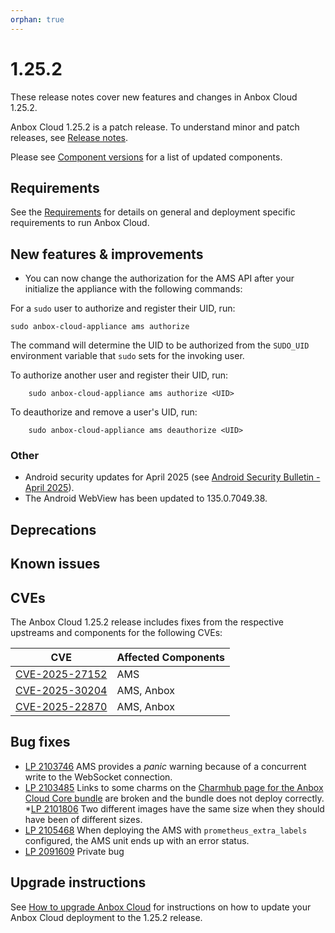 ```yaml
---
orphan: true
---
```

# 1.25.2

These release notes cover new features and changes in Anbox Cloud 1.25.2.

Anbox Cloud 1.25.2 is a patch release. To understand minor and patch releases, see [Release notes](https://documentation.ubuntu.com/anbox-cloud/en/latest/reference/release-notes/release-notes).

Please see [Component versions](https://documentation.ubuntu.com/anbox-cloud/en/latest/reference/component-versions/) for a list of updated components.

## Requirements

See the [Requirements](https://documentation.ubuntu.com/anbox-cloud/en/latest/reference/requirements/) for details on general and deployment specific requirements to run Anbox Cloud.

## New features & improvements

* You can now change the authorization for the AMS API after your initialize the appliance with the following commands:

For a `sudo` user to authorize and register their UID, run:

    sudo anbox-cloud-appliance ams authorize

The command will determine the UID to be authorized from the `SUDO_UID` environment
variable that `sudo` sets for the invoking user.

To authorize another user and register their UID, run:
        
        sudo anbox-cloud-appliance ams authorize <UID>

To deauthorize and remove a user's UID, run:
        
        sudo anbox-cloud-appliance ams deauthorize <UID>


### Other
* Android security updates for April 2025 (see [Android Security Bulletin - April 2025](TBD)).
* The Android WebView has been updated to 135.0.7049.38.

## Deprecations



## Known issues



## CVEs

The Anbox Cloud 1.25.2 release includes fixes from the respective upstreams and components for the following CVEs:

| CVE | Affected Components |
|-----|---------------------|
| [CVE-2025-27152](https://nvd.nist.gov/vuln/detail/CVE-2025-27152) | AMS |
| [CVE-2025-30204](https://nvd.nist.gov/vuln/detail/CVE-2025-30204) | AMS, Anbox |
| [CVE-2025-22870](https://nvd.nist.gov/vuln/detail/CVE-2025-22870) | AMS, Anbox |

## Bug fixes

* [LP 2103746](https://bugs.launchpad.net/anbox-cloud/+bug/2103746) AMS provides a *panic* warning because of a concurrent write to the WebSocket connection.
* [LP 2103485](https://bugs.launchpad.net/anbox-cloud/+bug/2103485) Links to some charms on the [Charmhub page for the Anbox Cloud Core bundle](https://charmhub.io/anbox-cloud-core?channel=1.25/stable) are broken and the bundle does not deploy correctly.
*[LP 2101806](https://bugs.launchpad.net/anbox-cloud/+bug/2101806) Two different images have the same size when they should have been of different sizes.
* [LP 2105468](https://bugs.launchpad.net/anbox-cloud/+bug/2105468) When deploying the AMS with `prometheus_extra_labels` configured, the AMS unit ends up with an error status.
* [LP 2091609](https://bugs.launchpad.net/anbox-cloud/+bug/2091609) Private bug


## Upgrade instructions

See [How to upgrade Anbox Cloud](https://documentation.ubuntu.com/anbox-cloud/en/latest/howto/update/upgrade-anbox/#howto-upgrade-anbox-cloud) for instructions on how to update your Anbox Cloud deployment to the 1.25.2 release.
